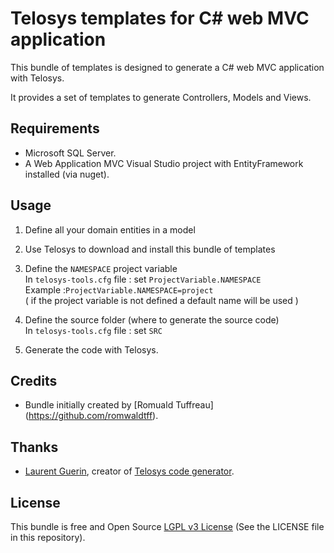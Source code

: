 # Telosys templates for C# web MVC application

This bundle of templates is designed to generate a C# web MVC application with Telosys.

It provides a set of templates to generate Controllers, Models and Views.

## Requirements

- Microsoft SQL Server.
- A Web Application MVC Visual Studio project with EntityFramework installed (via nuget).

## Usage

1. Define all your domain entities in a model

2. Use Telosys to download and install this bundle of templates

3. Define the `NAMESPACE` project variable  
In `telosys-tools.cfg` file : set `ProjectVariable.NAMESPACE`  
Example :`ProjectVariable.NAMESPACE=project`  
( if the project variable is not defined a default name will be used )

4. Define the source folder (where to generate the source code)  
In `telosys-tools.cfg` file : set `SRC`  

5. Generate the code with Telosys.  


## Credits

- Bundle initially created by [Romuald Tuffreau] (https://github.com/romwaldtff).

## Thanks

- [Laurent Guerin](https://github.com/l-gu), creator of [Telosys code generator](https://www.telosys.org/).

## License

This bundle is free and Open Source
[LGPL v3 License](https://www.gnu.org/licenses/lgpl-3.0.en.html) (See the LICENSE file in this repository).

